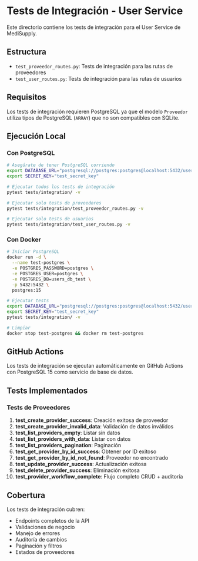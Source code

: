 # Tests de Integración - User Service

Este directorio contiene los tests de integración para el User Service de MediSupply.

## Estructura

- `test_proveedor_routes.py`: Tests de integración para las rutas de proveedores
- `test_user_routes.py`: Tests de integración para las rutas de usuarios

## Requisitos

Los tests de integración requieren PostgreSQL ya que el modelo `Proveedor` utiliza tipos de PostgreSQL (`ARRAY`) que no son compatibles con SQLite.

## Ejecución Local

### Con PostgreSQL

```bash
# Asegúrate de tener PostgreSQL corriendo
export DATABASE_URL="postgresql://postgres:postgres@localhost:5432/users_db_test"
export SECRET_KEY="test_secret_key"

# Ejecutar todos los tests de integración
pytest tests/integration/ -v

# Ejecutar solo tests de proveedores
pytest tests/integration/test_proveedor_routes.py -v

# Ejecutar solo tests de usuarios
pytest tests/integration/test_user_routes.py -v
```

### Con Docker

```bash
# Iniciar PostgreSQL
docker run -d \
  --name test-postgres \
  -e POSTGRES_PASSWORD=postgres \
  -e POSTGRES_USER=postgres \
  -e POSTGRES_DB=users_db_test \
  -p 5432:5432 \
  postgres:15

# Ejecutar tests
export DATABASE_URL="postgresql://postgres:postgres@localhost:5432/users_db_test"
export SECRET_KEY="test_secret_key"
pytest tests/integration/ -v

# Limpiar
docker stop test-postgres && docker rm test-postgres
```

## GitHub Actions

Los tests de integración se ejecutan automáticamente en GitHub Actions con PostgreSQL 15 como servicio de base de datos.

## Tests Implementados

### Tests de Proveedores

1. **test_create_provider_success**: Creación exitosa de proveedor
2. **test_create_provider_invalid_data**: Validación de datos inválidos
3. **test_list_providers_empty**: Listar sin datos
4. **test_list_providers_with_data**: Listar con datos
5. **test_list_providers_pagination**: Paginación
6. **test_get_provider_by_id_success**: Obtener por ID exitoso
7. **test_get_provider_by_id_not_found**: Proveedor no encontrado
8. **test_update_provider_success**: Actualización exitosa
9. **test_delete_provider_success**: Eliminación exitosa
10. **test_provider_workflow_complete**: Flujo completo CRUD + auditoría

## Cobertura

Los tests de integración cubren:
- Endpoints completos de la API
- Validaciones de negocio
- Manejo de errores
- Auditoría de cambios
- Paginación y filtros
- Estados de proveedores

